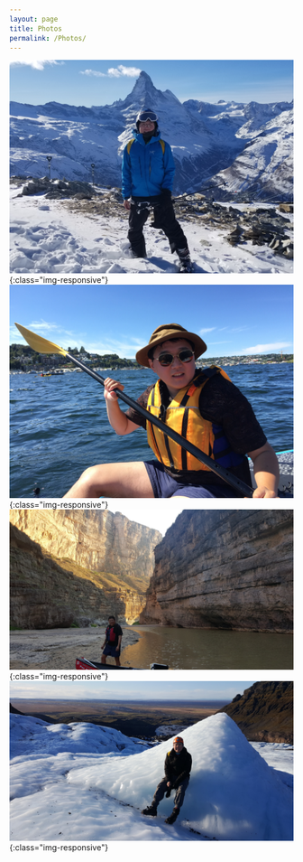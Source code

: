 ```yaml
---
layout: page
title: Photos
permalink: /Photos/
---
```

![zermatt](/assets/img/zermatt.jpg){:class="img-responsive"}
![seattle](/assets/img/seattle.jpg){:class="img-responsive"}
![bigbend](/assets/img/bigbend.jpg){:class="img-responsive"}
![iceland](/assets/img/iceland.jpg){:class="img-responsive"}

